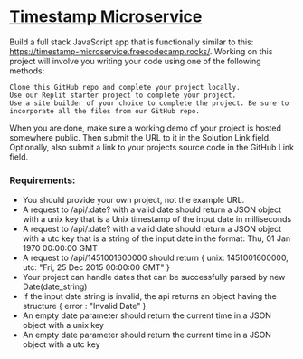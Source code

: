 
# [Timestamp Microservice](https://www.freecodecamp.org/learn/apis-and-microservices/apis-and-microservices-projects/timestamp-microservice)


Build a full stack JavaScript app that is functionally similar to this: https://timestamp-microservice.freecodecamp.rocks/. Working on this project will involve you writing your code using one of the following methods:

    Clone this GitHub repo and complete your project locally.
    Use our Replit starter project to complete your project.
    Use a site builder of your choice to complete the project. Be sure to incorporate all the files from our GitHub repo.

When you are done, make sure a working demo of your project is hosted somewhere public. Then submit the URL to it in the Solution Link field. Optionally, also submit a link to your projects source code in the GitHub Link field.

### Requirements:
- You should provide your own project, not the example URL.
- A request to /api/:date? with a valid date should return a JSON object with a unix key that is a Unix timestamp of the input date in milliseconds
- A request to /api/:date? with a valid date should return a JSON object with a utc key that is a string of the input date in the format: Thu, 01 Jan 1970 00:00:00 GMT
- A request to /api/1451001600000 should return { unix: 1451001600000, utc: "Fri, 25 Dec 2015 00:00:00 GMT" }
- Your project can handle dates that can be successfully parsed by new Date(date_string)
- If the input date string is invalid, the api returns an object having the structure { error : "Invalid Date" }
- An empty date parameter should return the current time in a JSON object with a unix key
- An empty date parameter should return the current time in a JSON object with a utc key
